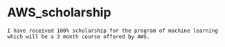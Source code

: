 # AWS_scholarship
    I have received 100% scholarship for the program of machine learning which will be a 3 month course offered by AWS.
